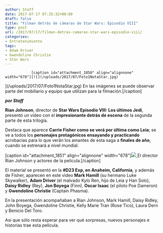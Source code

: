 ```yaml
---
author: Staff
date: 2017-07-17 07:35:32+00:00
draft: false
title: "Filman detrás de cámaras de Star Wars: Episodio VIII"
type: post
url: /2017/07/17/filman-detras-camaras-star-wars-episodio-viii/
categories:
- Entretenimiento
tags:
- Adam Driver
- Gwendoline Christie
- Star Wars
---
```



				[caption id="attachment_1850" align="alignnone" width="678"][![](/uploads/2017/07/Foto1NotaStar.jpg)
](/uploads/2017/07/Foto1NotaStar.jpg) En las imágenes se puede observar parte del mobiliario y equipo que utilizan para la filmación.[/caption]

_**por Staff**_

**Rian Johnson**, director de **Star Wars Episodio VIII: Los últimos Jedi**, presentó un video con el **impresionante detrás de escena** de la segunda parte de esta trilogía.

Destaca que aparece **Carrie Fisher como se verá por última como Leia**; se ve a todos los **personajes protagónicos ensayando y practicando** acrobacias para lo que verán los amantes de esta saga a **finales de año**, cuando se estrenará a nivel mundial.

[caption id="attachment_1851" align="alignnone" width="678"][![](/uploads/2017/07/Foto2NotaStar.jpg)
](/uploads/2017/07/Foto2NotaStar.jpg) El director Rian Johnson y actores de la película.[/caption]

El material se presentó en la **#D23 Exp, en Anaheim, California**, y además de Fisher, aparecen en este video **Mark Hamill** (su hermano Luke Skywalker), **Adam Driver** (el malvado Kylo Ren, hijo de Leia y Han Solo), **Daisy Ridley** (Rey), **Jon Boyega** (Finn), **Oscar Isaac** (el piloto Poe Dameron) y **Gwendoline Christie** (Captain Phasma).

En la presentación acompañaban a Rian Johnson, Mark Hamill, Daisy Ridley, John Boyega, Gwendoline Christie, Kelly Marie Tran (Rose Tico), Laura Dern y Benicio Del Toro.

Así que sólo resta esperar para ver qué sorpresas, nuevos personajes e historias trae esta película.

		
